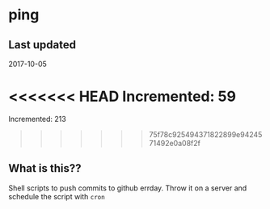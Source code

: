 # ping

## Last updated
2017-10-05

<<<<<<< HEAD
Incremented: 59
=======
Incremented: 213
>>>>>>> 75f78c925494371822899e9424571492e0a08f2f

## What is this?? 
Shell scripts to push commits to github errday. Throw it on a server and schedule the script with `cron`
